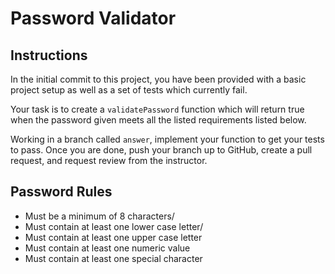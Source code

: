 # Password Validator

## Instructions
In the initial commit to this project, you have been provided with a basic project setup as well as a set of tests which currently fail. 

Your task is to create a `validatePassword` function which will return true when the password given meets all the listed requirements listed below.

Working in a branch called `answer`, implement your function to get your tests to pass. Once you are done, push your branch up to GitHub, create a pull request, and request review from the instructor.

## Password Rules
* Must be a minimum of 8 characters/
* Must contain at least one lower case letter/
* Must contain at least one upper case letter
* Must contain at least one numeric value
* Must contain at least one special character
